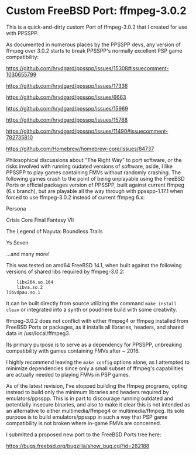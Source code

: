# Custom FreeBSD Port: ffmpeg-3.0.2

This is a quick-and-dirty custom Port of ffmpeg-3.0.2 that I created for use with PPSSPP.

As documented in numerous places by the PPSSPP devs, any version of ffmpeg over 3.0.2 starts to break PPSSPP's normally excellent PSP game compatibility:

https://github.com/hrydgard/ppsspp/issues/15308#issuecomment-1030655799

https://github.com/hrydgard/ppsspp/issues/17336

https://github.com/hrydgard/ppsspp/issues/6663

https://github.com/hrydgard/ppsspp/issues/15969

https://github.com/hrydgard/ppsspp/issues/15788

https://github.com/hrydgard/ppsspp/issues/11490#issuecomment-782735810

https://github.com/Homebrew/homebrew-core/issues/84737

Philosophical discussions about "The Right Way" to port software, or the risks involved with running oudated versions of software, aside, I like PPSSPP to play games containing FMVs without randomly crashing. The following games crash to the point of being unplayable using the FreeBSD Ports or official packages version of PPSSPP, built against current ffmpeg (6.x branch), but are playable all the way through with ppsspp-1.17.1 when forced to use ffmpeg-3.0.2 instead of current ffmpeg 6.x:

Persona

Crisis Core Final Fantasy VII

The Legend of Nayuta: Boundless Trails

Ys Seven

...and many more!

This was tested on amd64 FreeBSD 14.1, when built against the following versions of shared libs required by ffmpeg-3.0.2:

        libx264.so.164
        libva.so.2
	libvdpau.so.1

It can be built directly from source utilizing the command `make install clean` or integrated into a synth or poudriere build with some creativity.

ffmpeg-3.0.2 does not conflict with either ffmpeg4 or ffmpeg installed from FreeBSD Ports or packages, as it installs all libraries, headers, and shared data in /usr/local/ffmpeg3.

Its primary purpose is to serve as a dependency for PPSSPP, unbreaking compatibility with games containing FMVs after ~ 2016.

I highly recommend leaving the `make config` options alone, as I attempted to minimize dependencies since only a small subset of ffmpeg's capabilities are actually needed to playing FMVs in PSP games.

As of the latest revision, I've stopped building the ffmpeg programs, opting instead to build only the minimum libraries and headers required by emulators/ppsspp. This is in part to discourage running outdated and potentially insecure binaries, and also to make it clear this is not intended as an alternative to either multimedia/ffmpeg4 or multimedia/ffmpeg. Its sole purpose is to build emulators/ppsspp in such a way that PSP game compatibility is not broken where in-game FMVs are concerned.

I submitted a proposed new port to the FreeBSD Ports tree here:

https://bugs.freebsd.org/bugzilla/show_bug.cgi?id=282188